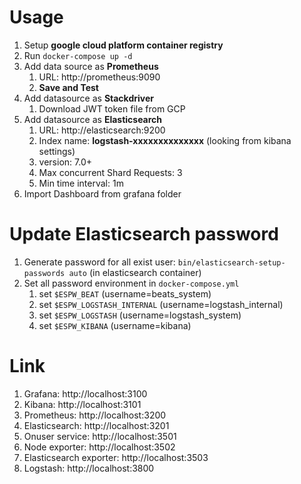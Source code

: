 # Usage

1. Setup **google cloud platform container registry**
2. Run `docker-compose up -d`
3. Add data source as **Prometheus**
   1. URL: http://prometheus:9090
   2. **Save and Test**
4. Add datasource as **Stackdriver**
   1. Download JWT token file from GCP
5. Add datasource as **Elasticsearch**
   1. URL: http://elasticsearch:9200
   2. Index name: **logstash-xxxxxxxxxxxxxx** (looking from kibana settings)
   3. version: 7.0+
   4. Max concurrent Shard Requests: 3
   5. Min time interval: 1m
6. Import Dashboard from grafana folder

# Update Elasticsearch password

1. Generate password for all exist user: `bin/elasticsearch-setup-passwords auto` (in elasticsearch container)
2. Set all password environment in `docker-compose.yml`
   1. set `$ESPW_BEAT` (username=beats_system)
   2. set `$ESPW_LOGSTASH_INTERNAL` (username=logstash_internal)
   3. set `$ESPW_LOGSTASH` (username=logstash_system)
   4. set `$ESPW_KIBANA` (username=kibana)

# Link

1. Grafana: http://localhost:3100
2. Kibana: http://localhost:3101
3. Prometheus: http://localhost:3200
4. Elasticsearch: http://localhost:3201
5. Onuser service: http://localhost:3501
6. Node exporter: http://localhost:3502
7. Elasticsearch exporter: http://localhost:3503
8. Logstash: http://localhost:3800
